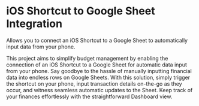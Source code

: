 # iOS Shortcut to Google Sheet Integration
Allows you to connect an iOS Shortcut to a Google Sheet to automatically input data from your phone. 

This project aims to simplify budget management by enabling the connection of an iOS Shortcut to a Google Sheet for automatic data input from your phone. Say goodbye to the hassle of manually inputting financial data into endless rows on Google Sheets. With this solution, simply trigger the shortcut on your phone, input transaction details on-the-go as they occur, and witness seamless automatic updates to the Sheet. Keep track of your finances effortlessly with the straightforward Dashboard view.
